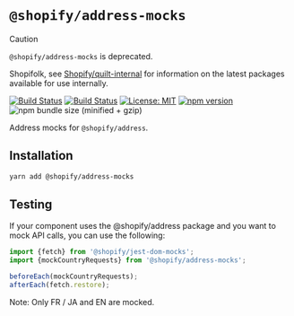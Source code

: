 # `@shopify/address-mocks`

> [!CAUTION]
>
> `@shopify/address-mocks` is deprecated.
>
> Shopifolk, see
> [Shopify/quilt-internal](https://github.com/shopify/quilt-internal) for
> information on the latest packages available for use internally.

[![Build Status](https://github.com/Shopify/quilt/workflows/Node-CI/badge.svg?branch=main)](https://github.com/Shopify/quilt/actions?query=workflow%3ANode-CI)
[![Build Status](https://github.com/Shopify/quilt/workflows/Ruby-CI/badge.svg?branch=main)](https://github.com/Shopify/quilt/actions?query=workflow%3ARuby-CI)
[![License: MIT](https://img.shields.io/badge/License-MIT-green.svg)](LICENSE.md) [![npm version](https://badge.fury.io/js/%40shopify%2Faddress-mocks.svg)](https://badge.fury.io/js/%40shopify%2Faddress-mocks)
![npm bundle size (minified + gzip)](https://img.shields.io/bundlephobia/minzip/%40shopify%2Faddress-mocks.svg)

Address mocks for `@shopify/address`.

## Installation

```bash
yarn add @shopify/address-mocks
```

## Testing

If your component uses the @shopify/address package and you want to mock API calls, you can use the following:

```ts
import {fetch} from '@shopify/jest-dom-mocks';
import {mockCountryRequests} from '@shopify/address-mocks';

beforeEach(mockCountryRequests);
afterEach(fetch.restore);
```

Note: Only FR / JA and EN are mocked.
